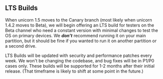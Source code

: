 ## LTS Builds
When unicorn 1.5 moves to the Canary branch (most likely when unicorn 1.4.2 moves to Beta), we will begin offering an LTS build for testers on the Beta channel who need a constant version with minimal changes to test the OS on primary devices. We ***don't*** recommend running it on your main partition, but it should be fine if you wanted to run it on another partition or a second drive.

LTS Builds will be updated with security and performance patches every week. We won't be changing the codebase, and bug fixes will be in P1/P0 cases only. These builds will be supported for 1-2 months after their initial release. (That timeframe is likely to shift at some point in the future.)
